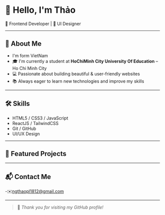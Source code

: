 # 👋 Hello, I'm Thảo 
🌈 Frontend Developer | 🎨 UI Designer 

---

## 📌 About Me  
- I'm form VietNam 
- 🎓 I'm currently a student at **HoChiMinh City University Of Education** – Ho Chi Minh City  
- 💻 Passionate about building beautiful & user-friendly websites  
- 📚 Always eager to learn new technologies and improve my skills  

---

## 🛠️ Skills  
- HTML5 / CSS3 / JavaScript  
- ReactJS / TailwindCSS  
- Git / GitHub  
- UI/UX Design  

---

## 🚀 Featured Projects  


---

## 📬 Contact Me  
-✉️ngthaopl1812@gmail.com

---

> 💖 *Thank you for visiting my GitHub profile!*

